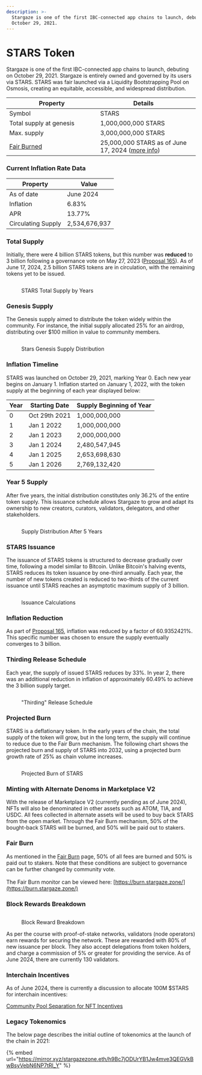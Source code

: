 ```yaml
---
description: >-
  Stargaze is one of the first IBC-connected app chains to launch, debuting on
  October 29, 2021.
---
```


# STARS Token

Stargaze is one of the first IBC-connected app chains to launch, debuting on October 29, 2021. Stargaze is entirely owned and governed by its users via STARS. STARS was fair launched via a Liquidity Bootstrapping Pool on Osmosis, creating an equitable, accessible, and widespread distribution.

<table><thead><tr><th width="226">Property</th><th>Details</th><th data-hidden></th></tr></thead><tbody><tr><td>Symbol</td><td>STARS</td><td></td></tr><tr><td>Total supply at genesis</td><td>1,000,000,000 STARS</td><td></td></tr><tr><td>Max. supply</td><td>3,000,000,000 STARS</td><td></td></tr><tr><td><a data-footnote-ref href="#user-content-fn-1">Fair Burned</a> </td><td>25,000,000 STARS as of June 17, 2024 (<a href="https://burn.stargaze.zone/">more info</a>)</td><td></td></tr></tbody></table>

### Current Inflation Rate Data

| Property           | Value         |
| ------------------ | ------------- |
| As of date         | June 2024     |
| Inflation          | 6.83%         |
| APR                | 13.77%        |
| Circulating Supply | 2,534,676,937 |

### Total Supply&#x20;

Initially, there were 4 billion STARS tokens, but this number was **reduced** to 3 billion following a governance vote on May 27, 2023 ([Proposal 165](https://www.mintscan.io/stargaze/proposals/165)). As of June 17, 2024, 2.5 billion STARS tokens are in circulation, with the remaining tokens yet to be issued.

<figure><img src="../.gitbook/assets/image.png" alt=""><figcaption><p>STARS Total Supply by Years</p></figcaption></figure>

### Genesis Supply

The Genesis supply aimed to distribute the token widely within the community. For instance, the initial supply allocated 25% for an airdrop, distributing over $100 million in value to community members.

<figure><img src="../.gitbook/assets/image (4).png" alt=""><figcaption><p>Stars Genesis Supply Distribution</p></figcaption></figure>

### Inflation Timeline

STARS was launched on October 29, 2021, marking Year 0. Each new year begins on January 1. Inflation started on January 1, 2022, with the token supply at the beginning of each year displayed below:

| Year | Starting Date | Supply Beginning of Year |
| ---- | ------------- | ------------------------ |
| 0    | Oct 29th 2021 | 1,000,000,000            |
| 1    | Jan 1 2022    | 1,000,000,000            |
| 2    | Jan 1 2023    | 2,000,000,000            |
| 3    | Jan 1 2024    | 2,480,547,945            |
| 4    | Jan 1 2025    | 2,653,698,630            |
| 5    | Jan 1 2026    | 2,769,132,420            |

### Year 5 Supply

After five years, the initial distribution constitutes only 36.2% of the entire token supply. This issuance schedule allows Stargaze to grow and adapt its ownership to new creators, curators, validators, delegators, and other stakeholders.

<figure><img src="../.gitbook/assets/image (50).png" alt=""><figcaption><p>Supply Distribution After 5 Years</p></figcaption></figure>

### STARS Issuance

The issuance of STARS tokens is structured to decrease gradually over time, following a model similar to Bitcoin. Unlike Bitcoin's halving events, STARS reduces its token issuance by one-third annually. Each year, the number of new tokens created is reduced to two-thirds of the current issuance until STARS reaches an asymptotic maximum supply of 3 billion.

<figure><img src="../.gitbook/assets/Screenshot 2024-06-28 at 3.53.19 PM.png" alt=""><figcaption><p>Issuance Calculations</p></figcaption></figure>

### Inflation Reduction

As part of [Proposal 165](https://www.mintscan.io/stargaze/proposals/165), inflation was reduced by a factor of 60.9352421%. This specific number was chosen to ensure the supply eventually converges to 3 billion.

### Thirding Release Schedule

Each year, the supply of issued STARS reduces by 33%. In year 2, there was an additional reduction in inflation of approximately 60.49% to achieve the 3 billion supply target.

<figure><img src="../.gitbook/assets/image (9).png" alt=""><figcaption><p>"Thirding" Release Schedule</p></figcaption></figure>

### Projected Burn

STARS is a deflationary token. In the early years of the chain, the total supply of the token will grow, but in the long term, the supply will continue to reduce due to the Fair Burn mechanism. The following chart shows the projected burn and supply of STARS into 2032, using a projected burn growth rate of 25% as chain volume increases.

<figure><img src="../.gitbook/assets/image.png" alt=""><figcaption><p>Projected Burn of STARS</p></figcaption></figure>

### Minting with Alternate Denoms in Marketplace V2

With the release of Marketplace V2 (currently pending as of June 2024), NFTs will also be denominated in other assets such as ATOM, TIA, and USDC. All fees collected in alternate assets will be used to buy back STARS from the open market. Through the Fair Burn mechanism, 50% of the bought-back STARS will be burned, and 50% will be paid out to stakers.&#x20;

### Fair Burn

As mentioned in the [Fair Burn](fair-burn.md) page, 50% of all fees are burned and 50% is paid out to stakers. Note that these conditions are subject to governance can be further changed by community vote. \
\
The Fair Burn monitor can be viewed here: [https://burn.stargaze.zone/](https://burn.stargaze.zone/)

### Block Rewards Breakdown

<figure><img src="../.gitbook/assets/image (7).png" alt=""><figcaption><p>Block Reward Breakdown</p></figcaption></figure>

As per the course with proof-of-stake networks, validators (node operators) earn rewards for securing the network. These are rewarded with 80% of new issuance per block. They also accept delegations from token holders, and charge a commission of 5% or greater for providing the service. As of June 2024, there are currently 130 validators.&#x20;

### Interchain Incentives

As of June 2024, there is currently a discussion to allocate 100M $STARS for interchain incentives:&#x20;

[Community Pool Separation for NFT Incentives](https://commonwealth.im/stargaze/discussion/23042-community-pool-separation-for-interchain-nft-incentives)

### Legacy Tokenomics

The below page describes the initial outline of tokenomics at the launch of the chain in 2021:&#x20;

{% embed url="https://mirror.xyz/stargazezone.eth/h9Bc7jODUrYB1Jw4mve3QEGVkBwBsyVebN6NP7tRl_Y" %}

[^1]: A mechanism where a portion of protocol fees are burned and redistributed to stakers.
